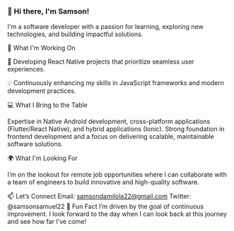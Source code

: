 ### 👋 Hi there, I'm Samson!
I'm a software developer with a passion for learning, exploring new technologies, and building impactful solutions.

🚀 What I'm Working On

🌟 Developing React Native projects that prioritize seamless user experiences.

💡 Continuously enhancing my skills in JavaScript frameworks and modern development practices.

💻 What I Bring to the Table

Expertise in Native Android development, cross-platform applications (Flutter/React Native), and hybrid applications (Ionic).
Strong foundation in frontend development and a focus on delivering scalable, maintainable software solutions.

🌍 What I'm Looking For

I’m on the lookout for remote job opportunities where I can collaborate with a team of engineers to build innovative and high-quality software.

📫 Let’s Connect
Email: samsondamilola22@gmail.com
Twitter: @samsonsamuel22
🎯 Fun Fact
I’m driven by the goal of continuous improvement. I look forward to the day when I can look back at this journey and see how far I’ve come!
